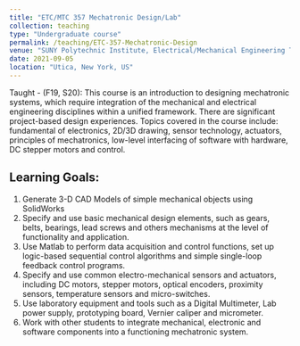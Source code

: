 ```yaml
---
title: "ETC/MTC 357 Mechatronic Design/Lab"
collection: teaching
type: "Undergraduate course"
permalink: /teaching/ETC-357-Mechatronic-Design
venue: "SUNY Polytechnic Institute, Electrical/Mechanical Engineering Technology"
date: 2021-09-05
location: "Utica, New York, US"
---
```

Taught - (F19, S20): This course is an introduction to designing mechatronic systems, which require integration of the mechanical and electrical engineering disciplines within a unified framework. There are significant project-based design experiences. Topics covered in the course include: fundamental of electronics, 2D/3D drawing, sensor technology, actuators, principles of mechatronics, low-level interfacing of software with hardware, DC stepper motors and control.

Learning Goals:
------
1. Generate 3-D CAD Models of simple mechanical objects using SolidWorks
2. Specify and use basic mechanical design elements, such as gears, belts, bearings, lead screws and others mechanisms at the level of functionality and application.
3. Use Matlab to perform data acquisition and control functions, set up logic-based sequential control algorithms and simple single-loop feedback control programs.
4. Specify and use common electro-mechanical sensors and actuators, including DC motors, stepper motors, optical encoders, proximity sensors, temperature sensors and micro-switches.
5. Use laboratory equipment and tools such as a Digital Multimeter, Lab power supply, prototyping board, Vernier caliper and micrometer.
6. Work with other students to integrate mechanical, electronic and software components into a functioning mechatronic system.
